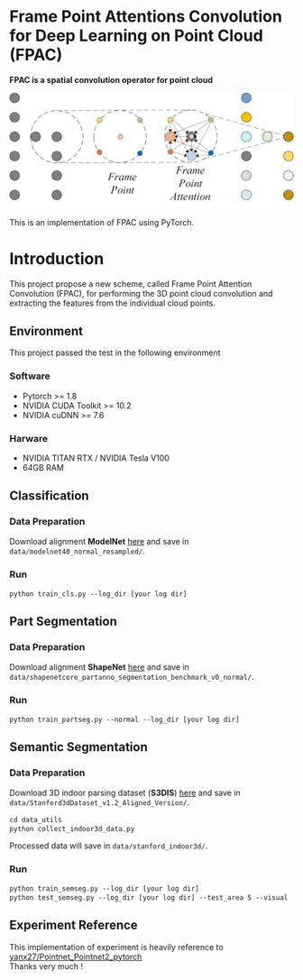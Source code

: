 # Frame Point Attentions Convolution for Deep Learning on Point Cloud (FPAC)

**FPAC is a spatial convolution operator for point cloud**


![The Overview of FPAC](https://github.com/lly007/FPAC/blob/master/image/fig2.png?raw=true "The Overview of FPAC")


This is an implementation of FPAC using PyTorch.


# Introduction

This project propose a new scheme, called Frame Point Attention Convolution (FPAC), for performing the 3D point cloud convolution and extracting the features from the individual cloud points.



##  Environment
This project passed the test in the following environment
### Software
- Pytorch >= 1.8
- NVIDIA CUDA Toolkit >= 10.2
- NVIDIA cuDNN >= 7.6

### Harware
- NVIDIA TITAN RTX / NVIDIA Tesla V100
- 64GB RAM



## Classification
### Data Preparation
Download alignment **ModelNet** [here](https://shapenet.cs.stanford.edu/media/modelnet40_normal_resampled.zip) and save in `data/modelnet40_normal_resampled/`.

### Run
```shell
python train_cls.py --log_dir [your log dir]
```

## Part Segmentation
### Data Preparation
Download alignment **ShapeNet** [here](https://shapenet.cs.stanford.edu/media/shapenetcore_partanno_segmentation_benchmark_v0_normal.zip)  and save in `data/shapenetcore_partanno_segmentation_benchmark_v0_normal/`.
### Run
```shell
python train_partseg.py --normal --log_dir [your log dir]
```

## Semantic Segmentation
### Data Preparation
Download 3D indoor parsing dataset (**S3DIS**) [here](http://buildingparser.stanford.edu/dataset.html)  and save in `data/Stanford3dDataset_v1.2_Aligned_Version/`.
```shell
cd data_utils
python collect_indoor3d_data.py
```
Processed data will save in `data/stanford_indoor3d/`.
### Run
```shell
python train_semseg.py --log_dir [your log dir]
python test_semseg.py --log_dir [your log dir] --test_area 5 --visual
```

## Experiment Reference
This implementation of experiment is heavily reference to [yanx27/Pointnet_Pointnet2_pytorch](https://github.com/yanx27/Pointnet_Pointnet2_pytorch)<br>
Thanks very much !
